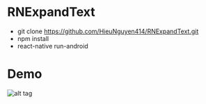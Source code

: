 # RNExpandText
* git clone https://github.com/HieuNguyen414/RNExpandText.git
* npm install
* react-native run-android
# Demo
![alt tag](https://cloud.githubusercontent.com/assets/378279/8047315/0237ca2c-0e44-11e5-9a16-1da052406eb0.gif)

